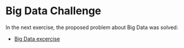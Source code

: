 # Big Data Challenge

In the next exercise, the proposed problem about Big Data was solved: 

* [Big Data excercise](https://github.com/adanfaraminian/Paramo_excercises/tree/main/Big_Data_Challenge/Big_data_Challenge.ipynb)
